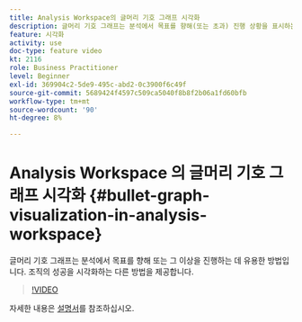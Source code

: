 ```yaml
---
title: Analysis Workspace의 글머리 기호 그래프 시각화
description: 글머리 기호 그래프는 분석에서 목표를 향해(또는 초과) 진행 상황을 표시하는 유용한 방법입니다. 조직의 성공을 시각화하는 다른 방법을 제공합니다.
feature: 시각화
activity: use
doc-type: feature video
kt: 2116
role: Business Practitioner
level: Beginner
exl-id: 369904c2-5de9-495c-abd2-0c3900f6c49f
source-git-commit: 5689424f4597c509ca5040f8b8f2b06a1fd60bfb
workflow-type: tm+mt
source-wordcount: '90'
ht-degree: 8%

---
```


#  Analysis Workspace  의 글머리 기호 그래프 시각화 {#bullet-graph-visualization-in-analysis-workspace}

 글머리 기호 그래프는 분석에서 목표를 향해 또는 그 이상을 진행하는 데 유용한 방법입니다. 조직의 성공을 시각화하는 다른 방법을 제공합니다.

>[!VIDEO](https://video.tv.adobe.com/v/23989/?quality=12)

자세한 내용은 [설명서](https://experienceleague.adobe.com/docs/analytics/analyze/analysis-workspace/visualizations/bullet-graph.html?lang=en)를 참조하십시오.
